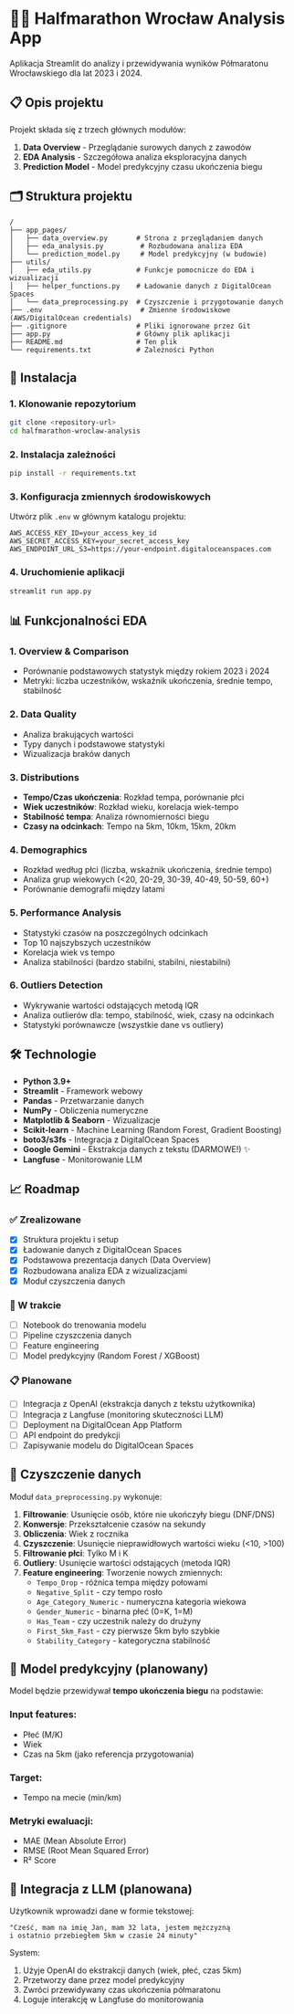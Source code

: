 # 🏃‍♂️ Halfmarathon Wrocław Analysis App

Aplikacja Streamlit do analizy i przewidywania wyników Półmaratonu Wrocławskiego dla lat 2023 i 2024.

## 📋 Opis projektu

Projekt składa się z trzech głównych modułów:
1. **Data Overview** - Przeglądanie surowych danych z zawodów
2. **EDA Analysis** - Szczegółowa analiza eksploracyjna danych
3. **Prediction Model** - Model predykcyjny czasu ukończenia biegu

## 🗂️ Struktura projektu

```
/
├── app_pages/
│   ├── data_overview.py       # Strona z przeglądaniem danych
│   ├── eda_analysis.py         # Rozbudowana analiza EDA
│   └── prediction_model.py     # Model predykcyjny (w budowie)
├── utils/
│   ├── eda_utils.py           # Funkcje pomocnicze do EDA i wizualizacji
│   ├── helper_functions.py    # Ładowanie danych z DigitalOcean Spaces
│   └── data_preprocessing.py  # Czyszczenie i przygotowanie danych
├── .env                        # Zmienne środowiskowe (AWS/DigitalOcean credentials)
├── .gitignore                 # Pliki ignorowane przez Git
├── app.py                     # Główny plik aplikacji
├── README.md                  # Ten plik
└── requirements.txt           # Zależności Python
```

## 🚀 Instalacja

### 1. Klonowanie repozytorium
```bash
git clone <repository-url>
cd halfmarathon-wroclaw-analysis
```

### 2. Instalacja zależności
```bash
pip install -r requirements.txt
```

### 3. Konfiguracja zmiennych środowiskowych

Utwórz plik `.env` w głównym katalogu projektu:

```env
AWS_ACCESS_KEY_ID=your_access_key_id
AWS_SECRET_ACCESS_KEY=your_secret_access_key
AWS_ENDPOINT_URL_S3=https://your-endpoint.digitaloceanspaces.com
```

### 4. Uruchomienie aplikacji
```bash
streamlit run app.py
```

## 📊 Funkcjonalności EDA

### 1. Overview & Comparison
- Porównanie podstawowych statystyk między rokiem 2023 i 2024
- Metryki: liczba uczestników, wskaźnik ukończenia, średnie tempo, stabilność

### 2. Data Quality
- Analiza brakujących wartości
- Typy danych i podstawowe statystyki
- Wizualizacja braków danych

### 3. Distributions
- **Tempo/Czas ukończenia**: Rozkład tempa, porównanie płci
- **Wiek uczestników**: Rozkład wieku, korelacja wiek-tempo
- **Stabilność tempa**: Analiza równomierności biegu
- **Czasy na odcinkach**: Tempo na 5km, 10km, 15km, 20km

### 4. Demographics
- Rozkład według płci (liczba, wskaźnik ukończenia, średnie tempo)
- Analiza grup wiekowych (<20, 20-29, 30-39, 40-49, 50-59, 60+)
- Porównanie demografii między latami

### 5. Performance Analysis
- Statystyki czasów na poszczególnych odcinkach
- Top 10 najszybszych uczestników
- Korelacja wiek vs tempo
- Analiza stabilności (bardzo stabilni, stabilni, niestabilni)

### 6. Outliers Detection
- Wykrywanie wartości odstających metodą IQR
- Analiza outlierów dla: tempo, stabilność, wiek, czasy na odcinkach
- Statystyki porównawcze (wszystkie dane vs outliery)

## 🛠️ Technologie

- **Python 3.9+**
- **Streamlit** - Framework webowy
- **Pandas** - Przetwarzanie danych
- **NumPy** - Obliczenia numeryczne
- **Matplotlib & Seaborn** - Wizualizacje
- **Scikit-learn** - Machine Learning (Random Forest, Gradient Boosting)
- **boto3/s3fs** - Integracja z DigitalOcean Spaces
- **Google Gemini** - Ekstrakcja danych z tekstu (DARMOWE!) ✨
- **Langfuse** - Monitorowanie LLM

## 📈 Roadmap

### ✅ Zrealizowane
- [x] Struktura projektu i setup
- [x] Ładowanie danych z DigitalOcean Spaces
- [x] Podstawowa prezentacja danych (Data Overview)
- [x] Rozbudowana analiza EDA z wizualizacjami
- [x] Moduł czyszczenia danych

### 🔄 W trakcie
- [ ] Notebook do trenowania modelu
- [ ] Pipeline czyszczenia danych
- [ ] Feature engineering
- [ ] Model predykcyjny (Random Forest / XGBoost)

### 📋 Planowane
- [ ] Integracja z OpenAI (ekstrakcja danych z tekstu użytkownika)
- [ ] Integracja z Langfuse (monitoring skuteczności LLM)
- [ ] Deployment na DigitalOcean App Platform
- [ ] API endpoint do predykcji
- [ ] Zapisywanie modelu do DigitalOcean Spaces

## 📝 Czyszczenie danych

Moduł `data_preprocessing.py` wykonuje:

1. **Filtrowanie**: Usunięcie osób, które nie ukończyły biegu (DNF/DNS)
2. **Konwersje**: Przekształcenie czasów na sekundy
3. **Obliczenia**: Wiek z rocznika
4. **Czyszczenie**: Usunięcie nieprawidłowych wartości wieku (<10, >100)
5. **Filtrowanie płci**: Tylko M i K
6. **Outliery**: Usunięcie wartości odstających (metoda IQR)
7. **Feature engineering**: Tworzenie nowych zmiennych:
   - `Tempo_Drop` - różnica tempa między połowami
   - `Negative_Split` - czy tempo rosło
   - `Age_Category_Numeric` - numeryczna kategoria wiekowa
   - `Gender_Numeric` - binarna płeć (0=K, 1=M)
   - `Has_Team` - czy uczestnik należy do drużyny
   - `First_5km_Fast` - czy pierwsze 5km było szybkie
   - `Stability_Category` - kategoryczna stabilność

## 🎯 Model predykcyjny (planowany)

Model będzie przewidywał **tempo ukończenia biegu** na podstawie:

### Input features:
- Płeć (M/K)
- Wiek
- Czas na 5km (jako referencja przygotowania)

### Target:
- Tempo na mecie (min/km)

### Metryki ewaluacji:
- MAE (Mean Absolute Error)
- RMSE (Root Mean Squared Error)
- R² Score

## 🤖 Integracja z LLM (planowana)

Użytkownik wprowadzi dane w formie tekstowej:
```
"Cześć, mam na imię Jan, mam 32 lata, jestem mężczyzną 
i ostatnio przebiegłem 5km w czasie 24 minuty"
```

System:
1. Użyje OpenAI do ekstrakcji danych (wiek, płeć, czas 5km)
2. Przetworzy dane przez model predykcyjny
3. Zwróci przewidywany czas ukończenia półmaratonu
4. Loguje interakcję w Langfuse do monitorowania